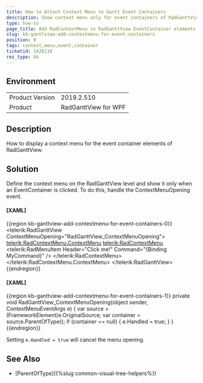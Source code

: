 ```yaml
---
title: How to Attach Context Menu to Gantt Event Containers
description: Show context menu only for event containers of RadGanttView control.
type: how-to
page_title: Add RadContextMenu in RadGanttView EventContainer elements
slug: kb-ganttview-add-contextmenu-for-event-containers
position: 0
tags: context,menu,event,container
ticketid: 1428118
res_type: kb
---
```


## Environment
<table>
	<tbody>
		<tr>
			<td>Product Version</td>
			<td>2019.2.510</td>
		</tr>
		<tr>
			<td>Product</td>
			<td>RadGanttView for WPF</td>
		</tr>
	</tbody>
</table>

## Description

How to display a context menu for the event container elements of RadGanttView.

## Solution

Define the context menu on the RadGanttView level and show it only when an EventContainer is clicked. To do this, handle the ContextMenuOpening event.

#### __[XAML]__
{{region kb-ganttview-add-contextmenu-for-event-containers-0}}
	<telerik:RadGanttView ContextMenuOpening="RadGanttView_ContextMenuOpening">
		<telerik:RadContextMenu.ContextMenu>
			<telerik:RadContextMenu>
				<telerik:RadMenuItem Header="Click me!" Command="{Binding MyCommand}" />
			</telerik:RadContextMenu>
		</telerik:RadContextMenu.ContextMenu>
	</telerik:RadGanttView>
{{endregion}}

#### __[XAML]__
{{region kb-ganttview-add-contextmenu-for-event-containers-1}}
	private void RadGanttView_ContextMenuOpening(object sender, ContextMenuEventArgs e)
	{
		var source = (FrameworkElement)e.OriginalSource;
		var container = source.ParentOfType<EventContainer>();
		if (container == null)
		{
			e.Handled = true;
		}
	}
{{endregion}}

Setting `e.Handled = true` will cancel the menu opening.

## See Also  
* [ParentOfType]({%slug common-visual-tree-helpers%})